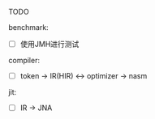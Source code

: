 TODO

benchmark:

- [ ] 使用JMH进行测试

compiler:

-[ ] token -> IR(HIR) <-> optimizer -> nasm

jit:

-[ ] IR -> JNA
